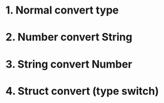 # 1. Normal convert type

# 2. Number convert String

# 3. String convert Number

# 4. Struct convert (type switch)